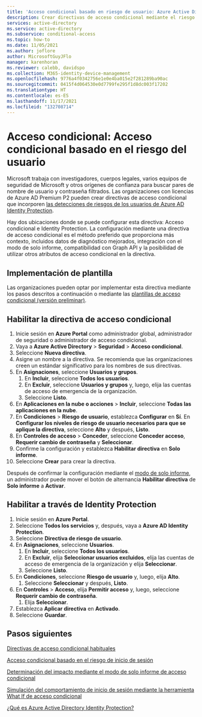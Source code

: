 ```yaml
---
title: 'Acceso condicional basado en riesgo de usuario: Azure Active Directory'
description: Crear directivas de acceso condicional mediante el riesgo de usuario de Identity Protection
services: active-directory
ms.service: active-directory
ms.subservice: conditional-access
ms.topic: how-to
ms.date: 11/05/2021
ms.author: joflore
author: MicrosoftGuyJFlo
manager: karenhoran
ms.reviewer: calebb, davidspo
ms.collection: M365-identity-device-management
ms.openlocfilehash: 9776a4f0342756e1e0e4ba015e2f281289ba90ac
ms.sourcegitcommit: 0415f4d064530e0d7799fe295f1d8dc003f17202
ms.translationtype: HT
ms.contentlocale: es-ES
ms.lasthandoff: 11/17/2021
ms.locfileid: "132708714"
---
```

# <a name="conditional-access-user-risk-based-conditional-access"></a>Acceso condicional: Acceso condicional basado en el riesgo del usuario

Microsoft trabaja con investigadores, cuerpos legales, varios equipos de seguridad de Microsoft y otros orígenes de confianza para buscar pares de nombre de usuario y contraseña filtrados. Las organizaciones con licencias de Azure AD Premium P2 pueden crear directivas de acceso condicional que incorporen [las detecciones de riesgos de los usuarios de Azure AD Identity Protection](../identity-protection/concept-identity-protection-risks.md#user-linked-detections). 

Hay dos ubicaciones donde se puede configurar esta directiva: Acceso condicional e Identity Protection. La configuración mediante una directiva de acceso condicional es el método preferido que proporciona más contexto, incluidos datos de diagnóstico mejorados, integración con el modo de solo informe, compatibilidad con Graph API y la posibilidad de utilizar otros atributos de acceso condicional en la directiva.

## <a name="template-deployment"></a>Implementación de plantilla

Las organizaciones pueden optar por implementar esta directiva mediante los pasos descritos a continuación o mediante las [plantillas de acceso condicional (versión preliminar)](concept-conditional-access-policy-common.md#conditional-access-templates-preview). 

## <a name="enable-with-conditional-access-policy"></a>Habilitar la directiva de acceso condicional

1. Inicie sesión en **Azure Portal** como administrador global, administrador de seguridad o administrador de acceso condicional.
1. Vaya a **Azure Active Directory** > **Seguridad** > **Acceso condicional**.
1. Seleccione **Nueva directiva**.
1. Asigne un nombre a la directiva. Se recomienda que las organizaciones creen un estándar significativo para los nombres de sus directivas.
1. En **Asignaciones**, seleccione **Usuarios y grupos**.
   1. En **Incluir**, seleccione **Todos los usuarios**.
   1. En **Excluir**, seleccione **Usuarios y grupos** y, luego, elija las cuentas de acceso de emergencia de la organización. 
   1. Seleccione **Listo**.
1. En **Aplicaciones en la nube o acciones** > **Incluir**, seleccione **Todas las aplicaciones en la nube**.
1. En **Condiciones** > **Riesgo de usuario**, establezca **Configurar** en **Sí**. En **Configurar los niveles de riesgo de usuario necesarios para que se aplique la directiva**, seleccione **Alto** y después, **Listo**.
1. En **Controles de acceso** > **Conceder**, seleccione **Conceder acceso**, **Requerir cambio de contraseña** y **Seleccionar**.
1. Confirme la configuración y establezca **Habilitar directiva** en **Solo informe**.
1. Seleccione **Crear** para crear la directiva.

Después de confirmar la configuración mediante el [modo de solo informe](howto-conditional-access-insights-reporting.md), un administrador puede mover el botón de alternancia **Habilitar directiva** de **Solo informe** a **Activar**.

## <a name="enable-through-identity-protection"></a>Habilitar a través de Identity Protection

1. Inicie sesión en **Azure Portal**.
1. Seleccione **Todos los servicios** y, después, vaya a **Azure AD Identity Protection**.
1. Seleccione **Directiva de riesgo de usuario**.
1. En **Asignaciones**, seleccione **Usuarios**.
   1. En **Incluir**, seleccione **Todos los usuarios**.
   1. En **Excluir**, elija **Seleccionar usuarios excluidos**, elija las cuentas de acceso de emergencia de la organización y elija **Seleccionar**.
   1. Seleccione **Listo**.
1. En **Condiciones**, seleccione **Riesgo de usuario** y, luego, elija **Alto**.
   1. Seleccione **Seleccionar** y después, **Listo**.
1. En **Controles** > **Acceso**, elija **Permitir acceso** y, luego, seleccione **Requerir cambio de contraseña**.
   1. Elija **Seleccionar**.
1. Establezca **Aplicar directiva** en **Activado**.
1. Seleccione **Guardar**.

## <a name="next-steps"></a>Pasos siguientes

[Directivas de acceso condicional habituales](concept-conditional-access-policy-common.md)

[Acceso condicional basado en el riesgo de inicio de sesión](howto-conditional-access-policy-risk.md)

[Determinación del impacto mediante el modo de solo informe de acceso condicional](howto-conditional-access-insights-reporting.md)

[Simulación del comportamiento de inicio de sesión mediante la herramienta What If de acceso condicional](troubleshoot-conditional-access-what-if.md)

[¿Qué es Azure Active Directory Identity Protection?](../identity-protection/overview-identity-protection.md)